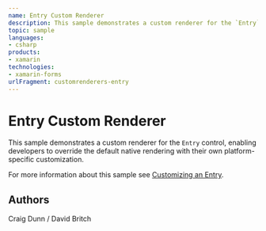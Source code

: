 ```yaml
---
name: Entry Custom Renderer
description: This sample demonstrates a custom renderer for the `Entry` control, enabling developers to override the default native rendering with their own pla...
topic: sample
languages:
- csharp
products:
- xamarin
technologies:
- xamarin-forms
urlFragment: customrenderers-entry
---
```

Entry Custom Renderer
=====================

This sample demonstrates a custom renderer for the `Entry` control, enabling developers to override the default native rendering with their own platform-specific customization.

For more information about this sample see [Customizing an Entry](http://developer.xamarin.com/guides/cross-platform/xamarin-forms/custom-renderer/entry/).

Authors
-------

Craig Dunn / David Britch
